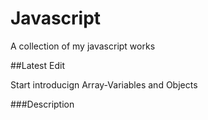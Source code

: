 # Javascript
A collection of my javascript works

##Latest Edit

Start introducign Array-Variables and Objects

###Description
